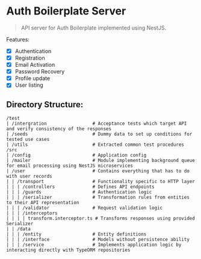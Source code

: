 # Auth Boilerplate Server

> API server for Auth Boilerplate implemented using NestJS.

Features:

- [x] Authentication
- [x] Registration
- [x] Email Activation
- [x] Password Recovery
- [x] Profile update
- [x] User listing

## Directory Structure:

```
/test
| /intergration					# Acceptance tests which target API and verify consistency of the responses
| /seeds						# Dummy data to set up conditions for tested use cases
| /utils						# Extracted common test procedures
/src
| /config						# Application config
| /mailer						# Module implementing background queue for email processing using NestJS microservices
| /user							# Contains everything that has to do with user records
| | /transport					# Functionality specific to HTTP layer
| | | /controllers				# Defines API endpoints
| | | /guards					# Authentication logic
| | | /serializer				# Transformation rules from entities to their API representation
| | | /validator				# Request validation logic
| | | /interceptors
| | | | transform.interceptor.ts # Transforms responses using provided Serializer
| | /data
| | | /entity					# Entity definitions
| | | /interface				# Models without persistence ability
| | | /service					# Implements application logic by interacting directly with TypeORM repositories
```


